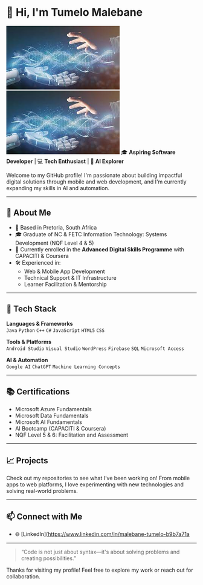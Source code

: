 
# 👋 Hi, I'm Tumelo Malebane
![Tumelo Malebane](images.jpg)
<img src="images.jpg">
🎓 **Aspiring Software Developer** | 💻 **Tech Enthusiast** | 🤖 **AI Explorer**

Welcome to my GitHub profile! I'm passionate about building impactful digital solutions through mobile and web development, and I'm currently expanding my skills in AI and automation.

---

## 🚀 About Me

- 📍 Based in Pretoria, South Africa
- 🎓 Graduate of NC & FETC Information Technology: Systems Development (NQF Level 4 & 5)
- 🧠 Currently enrolled in the **Advanced Digital Skills Programme** with CAPACITI & Coursera
- 🛠️ Experienced in:
  - Web & Mobile App Development
  - Technical Support & IT Infrastructure
  - Learner Facilitation & Mentorship

---

## 🧰 Tech Stack

**Languages & Frameworks**  
`Java` `Python` `C++` `C#` `JavaScript` `HTML5` `CSS`

**Tools & Platforms**  
`Android Studio` `Visual Studio` `WordPress` `Firebase` `SQL` `Microsoft Access`

**AI & Automation**  
`Google AI` `ChatGPT` `Machine Learning Concepts`

---

## 📚 Certifications

- Microsoft Azure Fundamentals  
- Microsoft Data Fundamentals  
- Microsoft AI Fundamentals  
- AI Bootcamp (CAPACITI & Coursera)  
- NQF Level 5 & 6: Facilitation and Assessment
---

## 📈 Projects

Check out my repositories to see what I’ve been working on! From mobile apps to web platforms, I love experimenting with new technologies and solving real-world problems.

---

## 📫 Connect with Me

- 🌐 [LinkedIn](https://www.linkedin.com/in/malebane-tumelo-b9b7a71a
---

> “Code is not just about syntax—it's about solving problems and creating possibilities.”

Thanks for visiting my profile! Feel free to explore my work or reach out for collaboration.


<!--
**MTumelo62/MTumelo62** is a ✨ _special_ ✨ repository because its `README.md` (this file) appears on your GitHub profile.

Here are some ideas to get you started:

- 🔭 I’m currently working on ...
- 🌱 I’m currently learning ...
- 👯 I’m looking to collaborate on ...
- 🤔 I’m looking for help with ...
- 💬 Ask me about ...
- 📫 How to reach me: ...
- 😄 Pronouns: ...
- ⚡ Fun fact: ...
-->
